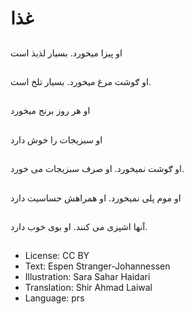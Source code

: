 # غذا

##
او پيزا میخورد. بسيار لذیذ است

##
او ګوشت مرغ میخورد. بسيار تلخ است.

##
او هر روز برنج ميخورد

##
او سبزيجات را خوش دارد

##
او ګوشت نمیخورد. او صرف سبزيجات می خورد.

##
او موم پلی نمیخورد. او همراهش حساسيت دارد

##
آنها اشپزی می کنند. او بوی خوب دارد.

##
* License: CC BY
* Text: Espen Stranger-Johannessen
* Illustration: Sara Sahar Haidari
* Translation: Shir Ahmad Laiwal
* Language: prs
